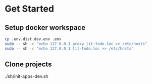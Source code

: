 # Get Started

## Setup docker workspace
```bash
cp .env.dist.dev.env .env
sudo -- sh -c "echo 127.0.0.1 proxy.lit-todo.loc >> /etc/hosts"
sudo -- sh -c "echo 127.0.0.1 lit-todo.loc >> /etc/hosts"
```

## Clone projects
./sh/init-apps-dev.sh
```